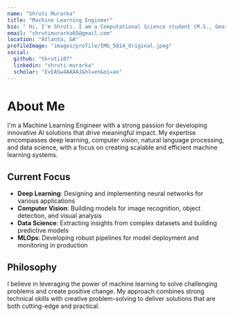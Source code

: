 ```yaml
---
name: "Shruti Murarka"
title: "Machine Learning Engineer"
bio: " Hi, I'm Shruti. I am a Computational Science student (M.S., Georgia Tech) and Software Engineer specializing in the intersection of advanced Machine Learning (ML) and scalable system development. I gained significant experience building high-performance, full-stack applications during my time as a Software Engineer at NatWest Group and through subsequent ML/AI internships at IBM Research and Amazon. I have a passion for all things tech, and am actively looking to learn about new technologies and opportunities. Let's connect!"
email: "shrutimurarka05@gmail.com"
location: "Atlanta, GA"
profileImage: "images/profile/IMG_5814_Original.jpeg"
social:
  github: "Shrutii07"
  linkedin: "shruti-murarka"
  scholar: "EvEASw4AAAAJ&hl=en&oi=ao"
---
```


# About Me

I'm a Machine Learning Engineer with a strong passion for developing innovative AI solutions that drive meaningful impact. My expertise encompasses deep learning, computer vision, natural language processing, and data science, with a focus on creating scalable and efficient machine learning systems.

## Current Focus

- **Deep Learning**: Designing and implementing neural networks for various applications
- **Computer Vision**: Building models for image recognition, object detection, and visual analysis
- **Data Science**: Extracting insights from complex datasets and building predictive models
- **MLOps**: Developing robust pipelines for model deployment and monitoring in production

## Philosophy

I believe in leveraging the power of machine learning to solve challenging problems and create positive change. My approach combines strong technical skills with creative problem-solving to deliver solutions that are both cutting-edge and practical.